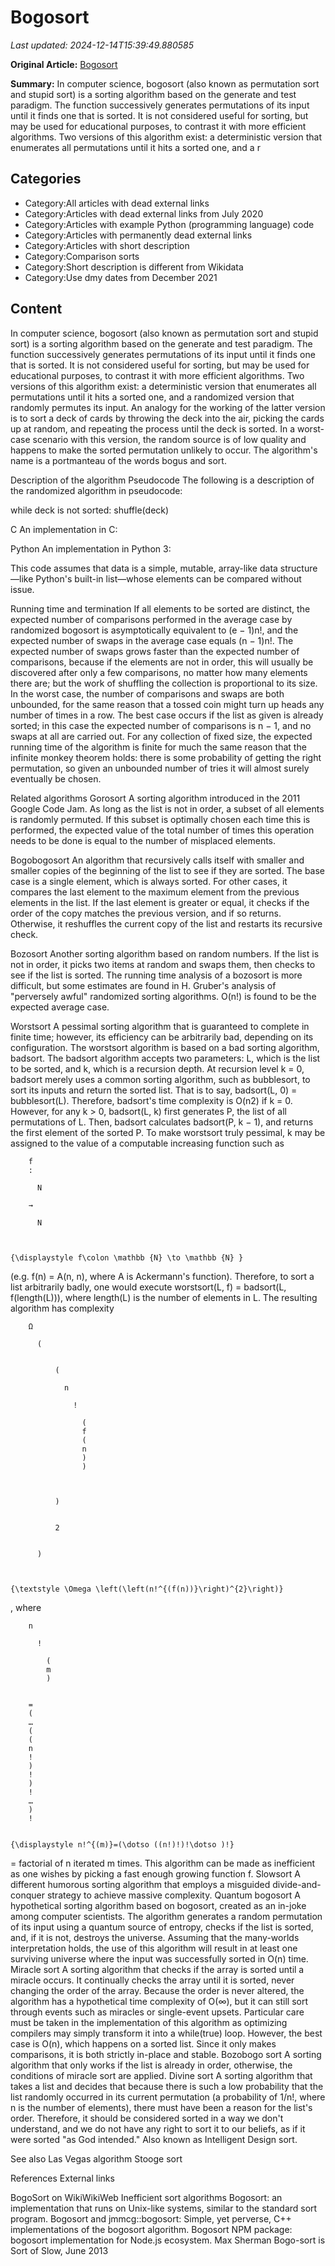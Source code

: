 # Bogosort

_Last updated: 2024-12-14T15:39:49.880585_

**Original Article:** [Bogosort](https://en.wikipedia.org/wiki/Bogosort)

**Summary:** In computer science, bogosort (also known as permutation sort and stupid sort) is a sorting algorithm based on the generate and test paradigm. The function successively generates permutations of its input until it finds one that is sorted. It is not considered useful for sorting, but may be used for educational purposes, to contrast it with more efficient algorithms.
Two versions of this algorithm exist: a deterministic version that enumerates all permutations until it hits a sorted one, and a r

## Categories
- Category:All articles with dead external links
- Category:Articles with dead external links from July 2020
- Category:Articles with example Python (programming language) code
- Category:Articles with permanently dead external links
- Category:Articles with short description
- Category:Comparison sorts
- Category:Short description is different from Wikidata
- Category:Use dmy dates from December 2021

## Content

In computer science, bogosort (also known as permutation sort and stupid sort) is a sorting algorithm based on the generate and test paradigm. The function successively generates permutations of its input until it finds one that is sorted. It is not considered useful for sorting, but may be used for educational purposes, to contrast it with more efficient algorithms.
Two versions of this algorithm exist: a deterministic version that enumerates all permutations until it hits a sorted one, and a randomized version that randomly permutes its input. An analogy for the working of the latter version is to sort a deck of cards by throwing the deck into the air, picking the cards up at random, and repeating the process until the deck is sorted. In a worst-case scenario with this version, the random source is of low quality and happens to make the sorted permutation unlikely to occur. The algorithm's name is a portmanteau of the words bogus and sort.

Description of the algorithm
Pseudocode
The following is a description of the randomized algorithm in pseudocode:

while deck is not sorted:
    shuffle(deck)

C
An implementation in C:

Python
An implementation in Python 3:

This code assumes that data is a simple, mutable, array-like data structure—like Python's built-in list—whose elements can be compared without issue.

Running time and termination
If all elements to be sorted are distinct, the expected number of comparisons performed in the average case by randomized bogosort is asymptotically equivalent to (e − 1)n!, and the expected number of swaps in the average case equals (n − 1)n!. The expected number of swaps grows faster than the expected number of comparisons, because if the elements are not in order, this will usually be discovered after only a few comparisons, no matter how many elements there are; but the work of shuffling the collection is proportional to its size. In the worst case, the number of comparisons and swaps are both unbounded, for the same reason that a tossed coin might turn up heads any number of times in a row.
The best case occurs if the list as given is already sorted; in this case the expected number of comparisons is n − 1, and no swaps at all are carried out.
For any collection of fixed size, the expected running time of the algorithm is finite for much the same reason that the infinite monkey theorem holds: there is some probability of getting the right permutation, so given an unbounded number of tries it will almost surely eventually be chosen.

Related algorithms
Gorosort
A sorting algorithm introduced in the 2011 Google Code Jam. As long as the list is not in order, a subset of all elements is randomly permuted. If this subset is optimally chosen each time this is performed, the expected value of the total number of times this operation needs to be done is equal to the number of misplaced elements.

Bogobogosort
An algorithm that recursively calls itself with smaller and smaller copies of the beginning of the list to see if they are sorted.  The base case is a single element, which is always sorted. For other cases, it compares the last element to the maximum element from the previous elements in the list.  If the last element is greater or equal, it checks if the order of the copy matches the previous version, and if so returns. Otherwise, it reshuffles the current copy of the list and restarts its recursive check.

Bozosort
Another sorting algorithm based on random numbers. If the list is not in order, it picks two items at random and swaps them, then checks to see if the list is sorted. The running time analysis of a bozosort is more difficult, but some estimates are found in H. Gruber's analysis of "perversely awful" randomized sorting algorithms. O(n!) is found to be the expected average case.

Worstsort
A pessimal sorting algorithm that is guaranteed to complete in finite time; however, its efficiency can be arbitrarily bad, depending on its configuration. The worstsort algorithm is based on a bad sorting algorithm, badsort. The badsort algorithm accepts two parameters: L, which is the list to be sorted, and k, which is a recursion depth. At recursion level k = 0, badsort merely uses a common sorting algorithm, such as bubblesort, to sort its inputs and return the sorted list. That is to say, badsort(L, 0) = bubblesort(L). Therefore, badsort's time complexity is O(n2) if k = 0. However, for any k > 0, badsort(L, k) first generates P, the list of all permutations of L. Then, badsort calculates badsort(P, k − 1), and returns the first element of the sorted P. To make worstsort truly pessimal, k may be assigned to the value of a computable increasing function such as 
  
    
      
        f
        :
        
          N
        
        →
        
          N
        
      
    
    {\displaystyle f\colon \mathbb {N} \to \mathbb {N} }
  
 (e.g. f(n) = A(n, n), where A is Ackermann's function).  Therefore, to sort a list arbitrarily badly, one would execute worstsort(L, f) = badsort(L, f(length(L))), where length(L) is the number of elements in L. The resulting algorithm has complexity 
  
    
      
        Ω
        
          (
          
            
              (
              
                n
                
                  !
                  
                    (
                    f
                    (
                    n
                    )
                    )
                  
                
              
              )
            
            
              2
            
          
          )
        
      
    
    {\textstyle \Omega \left(\left(n!^{(f(n))}\right)^{2}\right)}
  
, where 
  
    
      
        n
        
          !
          
            (
            m
            )
          
        
        =
        (
        …
        (
        (
        n
        !
        )
        !
        )
        !
        …
        )
        !
      
    
    {\displaystyle n!^{(m)}=(\dotso ((n!)!)!\dotso )!}
  
 = factorial of n iterated m times. This algorithm can be made as inefficient as one wishes by picking a fast enough growing function f.
Slowsort
A different humorous sorting algorithm that employs a misguided divide-and-conquer strategy to achieve massive complexity.
Quantum bogosort
A hypothetical sorting algorithm based on bogosort, created as an in-joke among computer scientists. The algorithm generates a random permutation of its input using a quantum source of entropy, checks if the list is sorted, and, if it is not, destroys the universe. Assuming that the many-worlds interpretation holds, the use of this algorithm will result in at least one surviving universe where the input was successfully sorted in O(n) time.
Miracle sort
A sorting algorithm that checks if the array is sorted until a miracle occurs. It continually checks the array until it is sorted, never changing the order of the array. Because the order is never altered, the algorithm has a hypothetical time complexity of O(∞), but it can still sort through events such as miracles or single-event upsets. Particular care must be taken in the implementation of this algorithm as optimizing compilers may simply transform it into a while(true) loop. However, the best case is O(n), which happens on a sorted list. Since it only makes comparisons, it is both strictly in-place and stable.
Bozobogo sort
A sorting algorithm that only works if the list is already in order, otherwise, the conditions of miracle sort are applied.
Divine sort
A sorting algorithm that takes a list and decides that because there is such a low probability that the list randomly  occurred in its current permutation (a probability of 1/n!, where n is the number of elements), there must have been a reason for the list's order. Therefore, it should be considered sorted in a way we don't understand, and we do not have any right to sort it to our beliefs, as if it were sorted "as God intended." Also known as Intelligent Design sort.

See also
Las Vegas algorithm
Stooge sort

References
External links

BogoSort on WikiWikiWeb
Inefficient sort algorithms
Bogosort: an implementation that runs on Unix-like systems, similar to the standard sort program.
Bogosort and jmmcg::bogosort: Simple, yet perverse, C++ implementations of the bogosort algorithm.
Bogosort NPM package: bogosort implementation for Node.js ecosystem.
Max Sherman Bogo-sort is Sort of Slow, June 2013